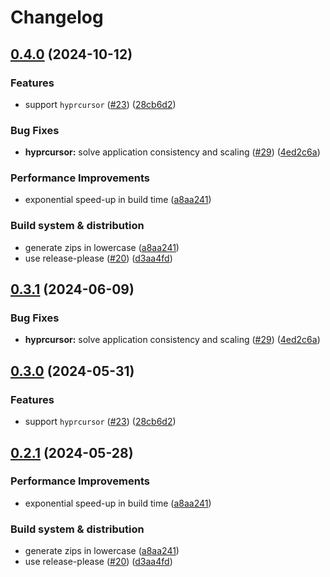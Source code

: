 # Changelog

## [0.4.0](https://github.com/trowgundam/cursors/compare/v0.3.1...v0.4.0) (2024-10-12)


### Features

* support `hyprcursor` ([#23](https://github.com/trowgundam/cursors/issues/23)) ([28cb6d2](https://github.com/trowgundam/cursors/commit/28cb6d2a81e7046400eb177f7131b15507468c57))


### Bug Fixes

* **hyprcursor:** solve application consistency and scaling ([#29](https://github.com/trowgundam/cursors/issues/29)) ([4ed2c6a](https://github.com/trowgundam/cursors/commit/4ed2c6a76613825ea59e3edff50818353354a396))


### Performance Improvements

* exponential speed-up in build time ([a8aa241](https://github.com/trowgundam/cursors/commit/a8aa241c085d1b318097f77d1be807a57af45417))


### Build system & distribution

* generate zips in lowercase ([a8aa241](https://github.com/trowgundam/cursors/commit/a8aa241c085d1b318097f77d1be807a57af45417))
* use release-please ([#20](https://github.com/trowgundam/cursors/issues/20)) ([d3aa4fd](https://github.com/trowgundam/cursors/commit/d3aa4fde72e57b5e189bec6ade36ffdbbe32a3d8))

## [0.3.1](https://github.com/catppuccin/cursors/compare/v0.3.0...v0.3.1) (2024-06-09)


### Bug Fixes

* **hyprcursor:** solve application consistency and scaling ([#29](https://github.com/catppuccin/cursors/issues/29)) ([4ed2c6a](https://github.com/catppuccin/cursors/commit/4ed2c6a76613825ea59e3edff50818353354a396))

## [0.3.0](https://github.com/catppuccin/cursors/compare/v0.2.1...v0.3.0) (2024-05-31)


### Features

* support `hyprcursor` ([#23](https://github.com/catppuccin/cursors/issues/23)) ([28cb6d2](https://github.com/catppuccin/cursors/commit/28cb6d2a81e7046400eb177f7131b15507468c57))

## [0.2.1](https://github.com/catppuccin/cursors/compare/v0.2.0...v0.2.1) (2024-05-28)


### Performance Improvements

* exponential speed-up in build time ([a8aa241](https://github.com/catppuccin/cursors/commit/a8aa241c085d1b318097f77d1be807a57af45417))


### Build system & distribution

* generate zips in lowercase ([a8aa241](https://github.com/catppuccin/cursors/commit/a8aa241c085d1b318097f77d1be807a57af45417))
* use release-please ([#20](https://github.com/catppuccin/cursors/issues/20)) ([d3aa4fd](https://github.com/catppuccin/cursors/commit/d3aa4fde72e57b5e189bec6ade36ffdbbe32a3d8))
